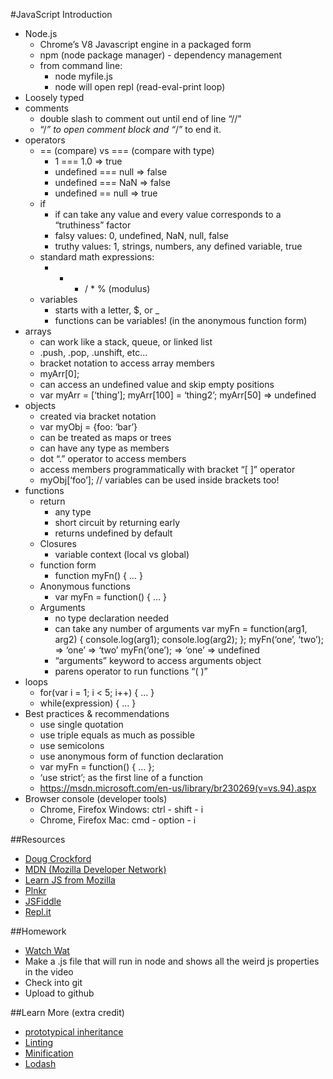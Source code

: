 #JavaScript Introduction

- Node.js
  - Chrome’s V8 Javascript engine in a packaged form
  - npm (node package manager) - dependency management
  - from command line:
    - node myfile.js
    - node will open repl (read-eval-print loop)
- Loosely typed
- comments
  - double slash to comment out until end of line “//”
  - “/*” to open comment block and “*/” to end it.
- operators
  - == (compare) vs === (compare with type)
    - 1 === 1.0 => true
    - undefined === null => false
    - undefined === NaN => false
    - undefined == null => true
  - if
    - if can take any value and every value corresponds to a “truthiness” factor
    - falsy values: 0, undefined, NaN, null, false
    - truthy values: 1, strings, numbers, any defined variable, true
  - standard math expressions:
    - + - / * % (modulus)
  - variables
    - starts with a letter, $, or _
    - functions can be variables! (in the anonymous function form)
- arrays
  - can work like a stack, queue, or linked list
  - .push, .pop, .unshift, etc…
  - bracket notation to access array members
  - myArr[0];
  - can access an undefined value and skip empty positions
  - var myArr = [‘thing’]; myArr[100] = ‘thing2’; myArr[50] => undefined
- objects
  - created via bracket notation
  - var myObj = {foo: ‘bar’}
  - can be treated as maps or trees
  - can have any type as members
  - dot “.” operator to access members
  - access members programmatically with bracket “[ ]” operator
  - myObj[‘foo’]; // variables can be used inside brackets too!
- functions
  - return
    - any type
    - short circuit by returning early
    - returns undefined by default
  - Closures
    - variable context (local vs global)
  - function form
    - function myFn() { … }
  - Anonymous functions
    - var myFn = function() { … }
  - Arguments
    - no type declaration needed
    - can take any number of arguments
        var myFn = function(arg1, arg2) {
             console.log(arg1);
             console.log(arg2);
        };
        myFn(‘one’, ‘two’);
        => ‘one’
        => ‘two’
        myFn(‘one’);
        => ‘one’
        => undefined
    - “arguments” keyword to access arguments object
    - parens operator to run functions “( )”
- loops
  - for(var i = 1; i < 5; i++) { … }
  - while(expression) { … }
- Best practices & recommendations
  - use single quotation
  - use triple equals as much as possible
  - use semicolons
  - use anonymous form of function declaration
  - var myFn = function() { … };
  - ‘use strict’; as the first line of a function
  - https://msdn.microsoft.com/en-us/library/br230269(v=vs.94).aspx
- Browser console (developer tools)
  - Chrome, Firefox Windows: ctrl - shift - i 
  - Chrome, Firefox Mac: cmd - option - i

##Resources
- [Doug Crockford](http://javascript.crockford.com/code.html)
- [MDN (Mozilla Developer Network)](https://developer.mozilla.org/en-US/)
- [Learn JS from Mozilla](https://developer.mozilla.org/en-US/Learn/JavaScript)
- [Plnkr](plnkr.co)
- [JSFiddle](jsfiddle.net)
- [Repl.it](https://repl.it/languages/nodejs)

##Homework
- [Watch Wat](https://www.youtube.com/watch?v=20BySC_6HyY)
- Make a .js file that will run in node and shows all the weird js properties in the video
- Check into git
- Upload to github

##Learn More (extra credit)
- [prototypical inheritance](https://developer.mozilla.org/en-US/docs/Web/JavaScript/Inheritance_and_the_prototype_chain)
- [Linting](http://jshint.com/)
- [Minification](https://github.com/mishoo/UglifyJS)
- [Lodash](https://lodash.com/ )




